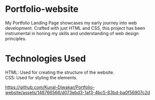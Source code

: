 # Portfolio-website
My Portfolio Landing Page showcases my early journey into web development. Crafted with just HTML and CSS, this project has been instrumental in honing my skills and understanding of web design principles.

# Technologies Used
HTML: Used for creating the structure of the website.<br/>
CSS: Used for styling the elements.

https://github.com/Kunal-Diwakar/Portfolio-website/assets/148766566/d073ebd3-1af3-4bc5-83bd-ba0f56907c2d

